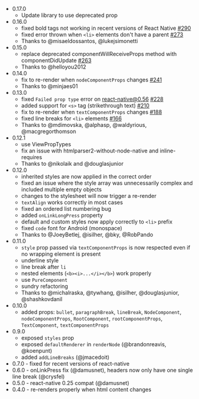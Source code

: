 - 0.17.0
  - Update library to use deprecated prop
- 0.16.0
  - fixed bold tags not working in recent versions of React Native [#290](https://github.com/jsdf/react-native-htmlview/pull/290)
  - fixed error thrown when `<li>` elements don't have a parent [#273](https://github.com/jsdf/react-native-htmlview/pull/273)
  - Thanks to @misaeldossantos, @lukejsimonetti
- 0.15.0
  - replace deprecated componentWillReceiveProps method with componentDidUpdate [#263](https://github.com/jsdf/react-native-htmlview/pull/263)
  - Thanks to @helloyou2012
- 0.14.0
  - fix to re-render when `nodeComponentProps` changes [#241](https://github.com/jsdf/react-native-htmlview/pull/241)
  - Thanks to @minjaes01
- 0.13.0
  - fixed `Failed prop type` error on react-native@0.56 [#228](https://github.com/jsdf/react-native-htmlview/pull/228)
  - added support for `<s>` tag (strikethrough text) [#210](https://github.com/jsdf/react-native-htmlview/pull/210)
  - fix to re-render when `textComponentProps` changes [#188](https://github.com/jsdf/react-native-htmlview/pull/188)
  - fixed line breaks for `<li>` elements [#166](https://github.com/jsdf/react-native-htmlview/pull/166)
  - Thanks to @mdimovska, @alphasp, @waldyrious, @macgregorthomson
- 0.12.1
  - use ViewPropTypes
  - fix an issue with htmlparser2-without-node-native and inline-requires
  - Thanks to @nikolaik and @douglasjunior
- 0.12.0
  - inherited styles are now applied in the correct order
  - fixed an issue where the style array was unnecessarily complex and included multiple empty objects
  - changes to the stylesheet will now trigger a re-render
  - `textAlign` works correctly in most cases
  - fixed an ordered list numbering bug
  - added `onLinkLongPress` property
  - default and custom styles now apply correctly to `<li>` prefix
  - fixed `code` font for Android (monospace)
  - Thanks to @JoeyBetlej, @isilher, @bky, @RobPando
- 0.11.0
  - `style` prop passed via `textComponentProps` is now respected even if no wrapping element is present
  - underline style
  - line break after `li`
  - nested elements (`<b><i>...</i></b>`) work properly
  - use `PureComponent`
  - sundry refactoring
  - Thanks to @michalraska, @tywhang, @isilher, @douglasjunior, @shashkovdanil
- 0.10.0
  - added props: `bullet`, `paragraphBreak`, `lineBreak`, `NodeComponent`, `nodeComponentProps`, `RootComponent`, `rootComponentProps`, `TextComponent`, `textComponentProps`
- 0.9.0
  - exposed `styles` prop
  - exposed `defaultRenderer` in `renderNode` (@brandonreavis, @koenpunt)
  - added `addLineBreaks` (@jmacedoit)
- 0.7.0 - fixed for recent versions of react-native
- 0.6.0 - onLinkPress fix (@damusnet), headers now only have one single line break (@crysfel)
- 0.5.0 - react-native 0.25 compat (@damusnet)
- 0.4.0 - re-renders properly when html content changes
